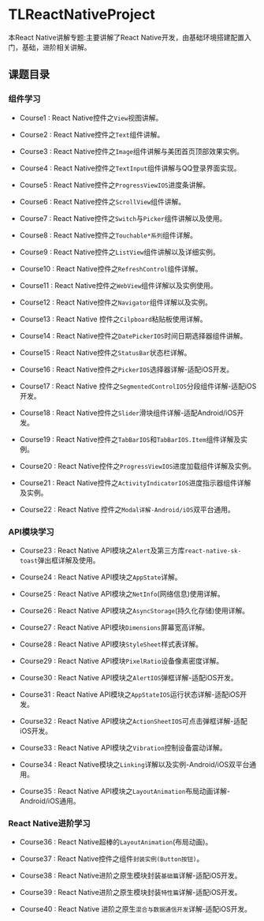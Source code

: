 # TLReactNativeProject
本React Native讲解专题:主要讲解了React Native开发，由基础环境搭建配置入门，基础，进阶相关讲解。

## 课题目录

### 组件学习

* Course1 : React Native控件之`View`视图讲解。

* Course2 : React Native控件之`Text`组件讲解。

* Course3 : React Native控件之`Image`组件讲解与美团首页顶部效果实例。

* Course4 : React Native控件之`TextInput`组件讲解与QQ登录界面实现。

* Course5 : React Native控件之`ProgressViewIOS`进度条讲解。

* Course6 : React Native控件之`ScrollView`组件讲解。

* Course7 : React Native控件之`Switch`与`Picker`组件讲解以及使用。

* Course8 : React Native控件之`Touchable*系列`组件详解。

* Course9 : React Native控件之`ListView`组件讲解以及详细实例。

* Course10 : React Native控件之`RefreshControl`组件详解。

* Course11 : React Native控件之`WebView`组件详解以及实例使用。

* Course12 : React Native控件之`Navigator`组件详解以及实例。

* Course13 : React Native 控件之`Cilpboard`粘贴板使用详解。

* Course14 : React Native控件之`DatePickerIOS`时间日期选择器组件讲解。

* Course15 : React Native控件之`StatusBar`状态栏详解。

* Course16 : React Native控件之`PickerIOS`选择器详解-适配iOS开发。

* Course17 : React Native 控件之`SegmentedControlIOS`分段组件详解-适配iOS开发。

* Course18 : React Native控件之`Slider`滑块组件详解-适配Android/iOS开发。

* Course19 : React Native控件之`TabBarIOS`和`TabBarIOS.Item`组件详解及实例。

* Course20 : React Native控件之`ProgressViewIOS`进度加载组件详解及实例。

* Course21 : React Native控件之`ActivityIndicatorIOS`进度指示器组件详解及实例。

* Course22 : React Native 控件之`Modal详解-Android/iOS`双平台通用。

### API模块学习

* Course23 : React Native API模块之`Alert`及第三方库`react-native-sk-toast`弹出框详解及使用。

* Course24 : React Native API模块之`AppState`详解。

* Course25 : React Native API模块之`NetInfo`(网络信息)使用详解。

* Course26 : React Native API模块之`AsyncStorage`(持久化存储)使用详解。

* Course27 : React Native API模块`Dimensions`屏幕宽高详解。

* Course28 : React Native API模块`StyleSheet`样式表详解。

* Course29 : React Native API模块`PixelRatio`设备像素密度详解。

* Course30 : React Native API模块之`AlertIOS`弹框详解-适配iOS开发。

* Course31 : React Native API模块之`AppStateIOS`运行状态详解-适配iOS开发。

* Course32 : React Native API模块之`ActionSheetIOS`可点击弹框详解-适配iOS开发。

* Course33 : React Native API模块之`Vibration`控制设备震动详解。

* Course34 : React Native模块之`Linking`详解以及实例-Android/iOS双平台通用。

* Course35 : React Native API模块之`LayoutAnimation`布局动画详解-Android/iOS通用。

### React Native进阶学习

* Course36 : React Native超棒的`LayoutAnimation`(布局动画)。

* Course37 : React Native控件之组件`封装实例(Button按钮)`。

* Course38 : React Native进阶之原生模块封装`基础篇`详解-适配iOS开发。

* Course39 : React Native进阶之原生模块封装`特性篇`详解-适配iOS开发。

* Course40 : React Native 进阶之原生`混合与数据通信开发`详解-适配iOS开发。
